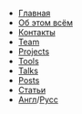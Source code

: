 <nav>
	<ul>
		<li><a href="/#">Главная</a></li>
		<li><a href="/#about">Об этом всём</a></li>
		<li><a href="/#contact">Контакты</a></li>
		<li><a href="/#team">Team</a></li>
		<li><a href="/#projects">Projects</a></li>
		<li><a href="/#tools">Tools</a></li>
		<li><a href="/#talks">Talks</a></li>
		<li><a href="/#posts">Posts</a></li>
		<li><a href="/#articles">Статьи</a></li>
  	    <li><a href="{{ site.baseurl }}/../">Англ</a>/<a href="{{ site.baseurl }}/rus/">Русс</a></li>
	</ul>
</nav>
